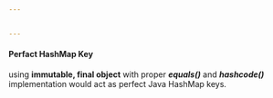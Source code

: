 ```yaml
---


---
```


<h4 id="perfact-hashmap-key">Perfact HashMap Key</h4>
<p>using <strong>immutable, final object</strong> with proper <strong><em>equals()</em></strong> and <strong><em>hashcode()</em></strong> implementation would act as perfect Java HashMap keys.</p>

